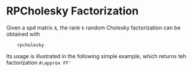 # RPCholesky Factorization

Given a spd matrix `A`, the rank `k` random Cholesky factorization can be obtained with 
```@docs
    rpcholesky
```
Its usage is illustrated in the following simple example, which returns teh factorization ``A\approx FF'``

